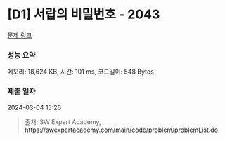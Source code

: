 # [D1] 서랍의 비밀번호 - 2043 

[문제 링크](https://swexpertacademy.com/main/code/problem/problemDetail.do?contestProbId=AV5QJ_8KAx8DFAUq) 

### 성능 요약

메모리: 18,624 KB, 시간: 101 ms, 코드길이: 548 Bytes

### 제출 일자

2024-03-04 15:26



> 출처: SW Expert Academy, https://swexpertacademy.com/main/code/problem/problemList.do